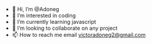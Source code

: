 - 👋 Hi, I’m @Adoneg
- 👀 I’m interested in coding 
- 🌱 I’m currently learning javascript 
- 💞️ I’m looking to collaborate on any project 
- 📫 How to reach me email victoradoneg2@gmail.com 

<!---
Adoneg/Adoneg is a ✨ special ✨ repository because its `README.md` (this file) appears on your GitHub profile.
You can click the Preview link to take a look at your changes.
--->
